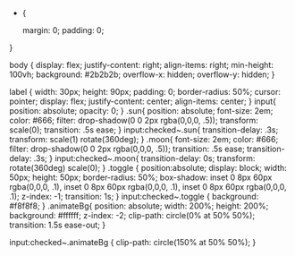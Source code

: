  * {

    margin: 0;
    padding: 0;

}

body {
    display: flex;
    justify-content: right;
    align-items: right;
    min-height: 100vh;
    background: #2b2b2b;
    overflow-x: hidden;
    overflow-y: hidden;
}

label {
    width: 30px;
    height: 90px;
    padding: 0;
    border-radius: 50%;
    cursor: pointer;
    display: flex;
    justify-content: center;
    align-items: center;
}
input{
    position: absolute;
    opacity: 0;
}
.sun{
    position: absolute;
    font-size: 2em;
    color: #666;
    filter: drop-shadow(0 0 2px rgba(0,0,0, .5));
    transform: scale(0);
    transition: .5s ease;
}
input:checked~.sun{
    transition-delay: .3s;
    transform:  scale(1) rotate(360deg);
}
.moon{
    font-size: 2em;
    color: #666;
    filter: drop-shadow(0 0 2px rgba(0,0,0, .5));
    transition: .5s ease;
    transition-delay: .3s;
}
input:checked~.moon{
    transition-delay: 0s;
    transform: rotate(360deg) scale(0);
}
.toggle {
    position:absolute;
    display: block;
    width: 50px;
    height: 50px;
    border-radius: 50%;
    box-shadow:
    inset 0 8px 60px rgba(0,0,0, .1),
    inset 0 8px 60px rgba(0,0,0, .1),
    inset 0 8px 60px rgba(0,0,0, .1);
    z-index: -1;
    transition: 1s;
}
input:checked~.toggle {
    background: #f8f8f8;
}
.animateBg{
    position: absolute;
    width: 200%;
    height: 200%;
    background: #ffffff;
    z-index: -2;
    clip-path: circle(0% at 50% 50%);
    transition: 1.5s ease-out;
}

input:checked~.animateBg {
    clip-path: circle(150% at 50% 50%);
}

